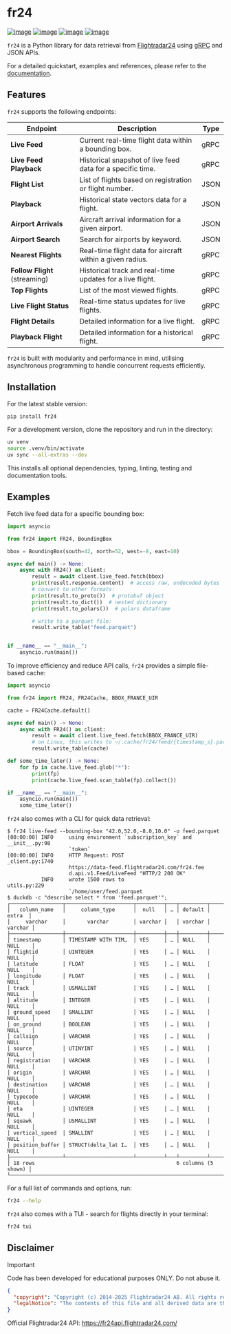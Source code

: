 # fr24

[![image](https://img.shields.io/pypi/v/fr24.svg)](https://pypi.python.org/pypi/fr24)
[![image](https://img.shields.io/pypi/l/fr24.svg)](https://pypi.python.org/pypi/fr24)
[![image](https://img.shields.io/pypi/pyversions/fr24.svg)](https://pypi.python.org/pypi/fr24)
[![image](https://img.shields.io/pypi/status/fr24)](https://pypi.python.org/pypi/fr24)

`fr24` is a Python library for data retrieval from [Flightradar24](https://flightradar24.com) using [gRPC](https://github.com/grpc/grpc/blob/master/doc/PROTOCOL-HTTP2.md) and JSON APIs.

For a detailed quickstart, examples and references, please refer to the [documentation](https://cathaypacific8747.github.io/fr24/usage/quickstart/).

## Features

`fr24` supports the following endpoints:

| Endpoint                      | Description                                                | Type |
| ----------------------------- | ---------------------------------------------------------- | ---- |
| **Live Feed**                 | Current real-time flight data within a bounding box.       | gRPC |
| **Live Feed Playback**        | Historical snapshot of live feed data for a specific time. | gRPC |
| **Flight List**               | List of flights based on registration or flight number.    | JSON |
| **Playback**                  | Historical state vectors data for a flight.                | JSON |
| **Airport Arrivals**          | Aircraft arrival information for a given airport.          | JSON |
| **Airport Search**            | Search for airports by keyword.                            | JSON |
| **Nearest Flights**           | Real-time flight data for aircraft within a given radius.  | gRPC |
| **Follow Flight** (streaming) | Historical track and real-time updates for a live flight.  | gRPC |
| **Top Flights**               | List of the most viewed flights.                           | gRPC |
| **Live Flight Status**        | Real-time status updates for live flights.                 | gRPC |
| **Flight Details**            | Detailed information for a live flight.                    | gRPC |
| **Playback Flight**           | Detailed information for a historical flight.              | gRPC |
<!--
| **Live Trail**                | Real-time trail data for a flight.                             | gRPC   |
| **Historic Trail**            | Historical trail data for a flight.                            | gRPC   |
-->

`fr24` is built with modularity and performance in mind, utilising asynchronous programming to handle concurrent requests efficiently.

## Installation

For the latest stable version:

```sh
pip install fr24
```

For a development version, clone the repository and run in the directory:

```sh
uv venv
source .venv/bin/activate
uv sync --all-extras --dev
```

This installs all optional dependencies, typing, linting, testing and documentation tools.

## Examples

Fetch live feed data for a specific bounding box:

```py
import asyncio

from fr24 import FR24, BoundingBox

bbox = BoundingBox(south=42, north=52, west=-8, east=10)

async def main() -> None:
    async with FR24() as client:
        result = await client.live_feed.fetch(bbox)
        print(result.response.content)  # access raw, undecoded bytes
        # convert to other formats:
        print(result.to_proto())  # protobuf object
        print(result.to_dict())  # nested dictionary
        print(result.to_polars())  # polars dataframe

        # write to a parquet file:
        result.write_table("feed.parquet")


if __name__ == "__main__":
    asyncio.run(main())
```

To improve efficiency and reduce API calls, `fr24` provides a simple file-based cache:

```py
import asyncio

from fr24 import FR24, FR24Cache, BBOX_FRANCE_UIR

cache = FR24Cache.default()

async def main() -> None:
    async with FR24() as client:
        result = await client.live_feed.fetch(BBOX_FRANCE_UIR)
        # on Linux, this writes to ~/.cache/fr24/feed/{timestamp_s}.parquet
        result.write_table(cache)

def some_time_later() -> None:
    for fp in cache.live_feed.glob("*"):
        print(fp)
        print(cache.live_feed.scan_table(fp).collect())

if __name__ == "__main__":
    asyncio.run(main())
    some_time_later()
```

`fr24` also comes with a CLI for quick data retrieval:

```console
$ fr24 live-feed --bounding-box "42.0,52.0,-8.0,10.0" -o feed.parquet
[00:00:00] INFO     using environment `subscription_key` and      __init__.py:98
                    `token`                                                     
[00:00:00] INFO     HTTP Request: POST                           _client.py:1740
                    https://data-feed.flightradar24.com/fr24.fee                
                    d.api.v1.Feed/LiveFeed "HTTP/2 200 OK"                      
           INFO     wrote 1500 rows to                              utils.py:229
                    `/home/user/feed.parquet
$ duckdb -c "describe select * from 'feed.parquet'";
┌─────────────────┬──────────────────────┬─────────┬───┬─────────┬─────────┐
│   column_name   │     column_type      │  null   │ … │ default │  extra  │
│     varchar     │       varchar        │ varchar │   │ varchar │ varchar │
├─────────────────┼──────────────────────┼─────────┼───┼─────────┼─────────┤
│ timestamp       │ TIMESTAMP WITH TIM…  │ YES     │ … │ NULL    │ NULL    │
│ flightid        │ UINTEGER             │ YES     │ … │ NULL    │ NULL    │
│ latitude        │ FLOAT                │ YES     │ … │ NULL    │ NULL    │
│ longitude       │ FLOAT                │ YES     │ … │ NULL    │ NULL    │
│ track           │ USMALLINT            │ YES     │ … │ NULL    │ NULL    │
│ altitude        │ INTEGER              │ YES     │ … │ NULL    │ NULL    │
│ ground_speed    │ SMALLINT             │ YES     │ … │ NULL    │ NULL    │
│ on_ground       │ BOOLEAN              │ YES     │ … │ NULL    │ NULL    │
│ callsign        │ VARCHAR              │ YES     │ … │ NULL    │ NULL    │
│ source          │ UTINYINT             │ YES     │ … │ NULL    │ NULL    │
│ registration    │ VARCHAR              │ YES     │ … │ NULL    │ NULL    │
│ origin          │ VARCHAR              │ YES     │ … │ NULL    │ NULL    │
│ destination     │ VARCHAR              │ YES     │ … │ NULL    │ NULL    │
│ typecode        │ VARCHAR              │ YES     │ … │ NULL    │ NULL    │
│ eta             │ UINTEGER             │ YES     │ … │ NULL    │ NULL    │
│ squawk          │ USMALLINT            │ YES     │ … │ NULL    │ NULL    │
│ vertical_speed  │ SMALLINT             │ YES     │ … │ NULL    │ NULL    │
│ position_buffer │ STRUCT(delta_lat I…  │ YES     │ … │ NULL    │ NULL    │
├─────────────────┴──────────────────────┴─────────┴───┴─────────┴─────────┤
│ 18 rows                                              6 columns (5 shown) │
└──────────────────────────────────────────────────────────────────────────┘
```

For a full list of commands and options, run:

```sh
fr24 --help
```

`fr24` also comes with a TUI - search for flights directly in your terminal:

```sh
fr24 tui
```

## Disclaimer

> [!IMPORTANT]  
> Code has been developed for educational purposes ONLY. Do not abuse it.

```json
{
  "copyright": "Copyright (c) 2014-2025 Flightradar24 AB. All rights reserved.",
  "legalNotice": "The contents of this file and all derived data are the property of Flightradar24 AB for use exclusively by its products and applications. Using, modifying or redistributing the data without the prior written permission of Flightradar24 AB is not allowed and may result in prosecutions."
}
```

Official Flightradar24 API: https://fr24api.flightradar24.com/